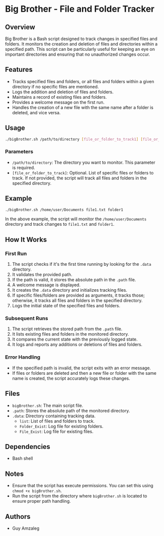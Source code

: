 # Big Brother - File and Folder Tracker

## Overview

Big Brother is a Bash script designed to track changes in specified files and folders. It monitors the creation and deletion of files and directories within a specified path. This script can be particularly useful for keeping an eye on important directories and ensuring that no unauthorized changes occur.

## Features

- Tracks specified files and folders, or all files and folders within a given directory if no specific files are mentioned.
- Logs the addition and deletion of files and folders.
- Maintains a record of existing files and folders.
- Provides a welcome message on the first run.
- Handles the creation of a new file with the same name after a folder is deleted, and vice versa.

## Usage

```bash
./bigBrother.sh /path/to/directory [file_or_folder_to_track1] [file_or_folder_to_track2] ...
```

### Parameters

- `/path/to/directory`: The directory you want to monitor. This parameter is required.
- `[file_or_folder_to_track]`: Optional. List of specific files or folders to track. If not provided, the script will track all files and folders in the specified directory.

## Example

```bash
./bigBrother.sh /home/user/Documents file1.txt folder1
```

In the above example, the script will monitor the `/home/user/Documents` directory and track changes to `file1.txt` and `folder1`.

## How It Works

### First Run

1. The script checks if it's the first time running by looking for the `.data` directory.
2. It validates the provided path.
3. If the path is valid, it stores the absolute path in the `.path` file.
4. A welcome message is displayed.
5. It creates the `.data` directory and initializes tracking files.
6. If specific files/folders are provided as arguments, it tracks those; otherwise, it tracks all files and folders in the specified directory.
7. Logs the initial state of the specified files and folders.

### Subsequent Runs

1. The script retrieves the stored path from the `.path` file.
2. It lists existing files and folders in the monitored directory.
3. It compares the current state with the previously logged state.
4. It logs and reports any additions or deletions of files and folders.

### Error Handling

- If the specified path is invalid, the script exits with an error message.
- If files or folders are deleted and then a new file or folder with the same name is created, the script accurately logs these changes.

## Files

- `bigBrother.sh`: The main script file.
- `.path`: Stores the absolute path of the monitored directory.
- `.data`: Directory containing tracking data.
  - `list`: List of files and folders to track.
  - `Folder_Exist`: Log file for existing folders.
  - `File_Exist`: Log file for existing files.

## Dependencies

- Bash shell

## Notes

- Ensure that the script has execute permissions. You can set this using `chmod +x bigBrother.sh`.
- Run the script from the directory where `bigBrother.sh` is located to ensure proper path handling.

## Authors

- Guy Amzaleg
